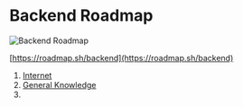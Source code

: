 # Backend Roadmap

![Backend Roadmap](https://roadmap.sh/roadmaps/backend.png)

[https://roadmap.sh/backend](https://roadmap.sh/backend)

1. [Internet](./01%20Internet.md)
2. [General Knowledge](./02%20General%20Knowledge.md)
3. 